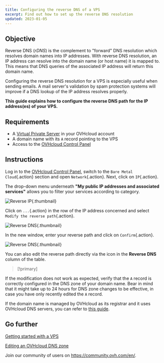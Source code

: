 ```yaml
---
title: Configuring the reverse DNS of a VPS
excerpt: Find out how to set up the reverse DNS resolution
updated: 2023-01-05
---
```


## Objective

Reverse DNS (*rDNS*) is the complement to "forward" DNS resolution which resolves domain names into IP addresses. With reverse DNS resolution, an IP address can resolve into the domain name (or host name) it is mapped to. This means that DNS queries of the associated IP address will return this domain name.

Configuring the reverse DNS resolution for a VPS is especially useful when sending emails. A mail server's validation by spam protection systems will improve if a DNS lookup of the IP address resolves properly.

**This guide explains how to configure the reverse DNS path for the IP address(es) of your VPS.**

## Requirements

- A [Virtual Private Server](https://www.ovhcloud.com/en-sg/vps/) in your OVHcloud account
- A domain name with its `A` record pointing to the VPS
- Access to the [OVHcloud Control Panel](https://ca.ovh.com/auth/?action=gotomanager&from=https://www.ovh.com/sg/&ovhSubsidiary=sg)

## Instructions

Log in to the [OVHcloud Control Panel](https://ca.ovh.com/auth/?action=gotomanager&from=https://www.ovh.com/sg/&ovhSubsidiary=sg), switch to the `Bare Metal Cloud`{.action} section and open `Network`{.action}. Next, click on `IP`{.action}.

The drop-down menu underneath **"My public IP addresses and associated services"** allows you to filter your services according to category.

![Reverse IP](images_selectservice2022.png){.thumbnail}

Click on `...`{.action} in the row of the IP address concerned and select `Modify the reverse path`{.action}.

![Reverse DNS](reversecp01.png){.thumbnail}

In the new window, enter your reverse path and click on `Confirm`{.action}.

![Reverse DNS](reversecp02.png){.thumbnail}

You can also edit the reverse path directly via the icon in the **Reverse DNS** column of the table.

> [!primary]
>
If the modification does not work as expected, verify that the `A` record is correctly configured in the DNS zone of your domain name. Bear in mind that it might take up to 24 hours for DNS zone changes to be effective, in case you have only recently edited the `A` record.
>
If the domain name is managed by OVHcloud as its registrar and it uses OVHcloud DNS servers, you can refer to [this guide](dns_zone_edit1.).
>

## Go further <a name="gofurther"></a>

[Getting started with a VPS](starting_with_a_vps1.)

[Editing an OVHcloud DNS zone](dns_zone_edit1.)

Join our community of users on <https://community.ovh.com/en/>.
